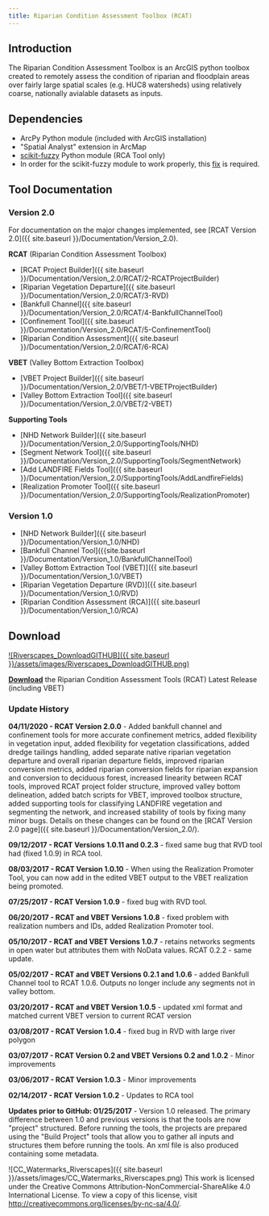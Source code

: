 ```yaml
---
title: Riparian Condition Assessment Toolbox (RCAT)
---
```

## Introduction

The Riparian Condition Assessment Toolbox is an ArcGIS python toolbox created to remotely assess the condition of riparian and floodplain areas over fairly large spatial scales (e.g. HUC8 watersheds) using relatively coarse, nationally avialable datasets as inputs.

## Dependencies

- ArcPy Python module (included with ArcGIS installation)
- "Spatial Analyst" extension in ArcMap
- [scikit-fuzzy](https://pypi.python.org/pypi/scikit-fuzzy) Python module (RCA Tool only)
- In order for the scikit-fuzzy module to work properly, this [fix](https://github.com/scikit-fuzzy/scikit-fuzzy/commit/1c62c00fd218d47d7b15be021d6b65045ade958e) is required.


## Tool Documentation

### Version 2.0

For documentation on the major changes implemented, see [RCAT Version 2.0]({{ site.baseurl }}/Documentation/Version_2.0).


**RCAT** (Riparian Condition Assessment Toolbox)
- [RCAT Project Builder]({{ site.baseurl }}/Documentation/Version_2.0/RCAT/2-RCATProjectBuilder)
- [Riparian Vegetation Departure]({{ site.baseurl }}/Documentation/Version_2.0/RCAT/3-RVD)
- [Bankfull Channel]({{ site.baseurl }}/Documentation/Version_2.0/RCAT/4-BankfullChannelTool)
- [Confinement Tool]({{ site.baseurl }}/Documentation/Version_2.0/RCAT/5-ConfinementTool)
- [Riparian Condition Assessment]({{ site.baseurl }}/Documentation/Version_2.0/RCAT/6-RCA)

**VBET** (Valley Bottom Extraction Toolbox)
- [VBET Project Builder]({{ site.baseurl }}/Documentation/Version_2.0/VBET/1-VBETProjectBuilder)
- [Valley Bottom Extraction Tool]({{ site.baseurl }}/Documentation/Version_2.0/VBET/2-VBET)

**Supporting Tools**
- [NHD Network Builder]({{ site.baseurl }}/Documentation/Version_2.0/SupportingTools/NHD)
- [Segment Network Tool]({{ site.baseurl }}/Documentation/Version_2.0/SupportingTools/SegmentNetwork)
- [Add LANDFIRE Fields Tool]({{ site.baseurl }}/Documentation/Version_2.0/SupportingTools/AddLandfireFields)
- [Realization Promoter Tool]({{ site.baseurl }}/Documentation/Version_2.0/SupportingTools/RealizationPromoter)


### Version 1.0

- [NHD Network Builder]({{ site.baseurl }}/Documentation/Version_1.0/NHD)
- [Bankfull Channel Tool]({{site.baseurl }}/Documentation/Version_1.0/BankfullChannelTool)
- [Valley Bottom Extraction Tool (VBET)]({{ site.baseurl }}/Documentation/Version_1.0/VBET)
- [Riparian Vegetation Departure (RVD)]({{ site.baseurl }}/Documentation/Version_1.0/RVD)
- [Riparian Condition Assessment (RCA)]({{ site.baseurl }}/Documentation/Version_1.0/RCA)


## Download

[![Riverscapes_DownloadGITHUB]({{ site.baseurl }}/assets/images/Riverscapes_DownloadGITHUB.png)](https://github.com/Riverscapes/RCAT/releases/latest)

[**Download**](https://github.com/Riverscapes/RCAT/releases/latest) the Riparian Condition Assessment Tools (RCAT) Latest Release (including VBET)

### Update History

**04/11/2020 - RCAT Version 2.0.0** - Added bankfull channel and confinement tools for more accurate confinement metrics, added flexibility in vegetation input, added flexibility for vegetation classifications, added dredge tailings handling, added separate native riparian vegetation departure and overall riparian departure fields, improved riparian conversion metrics, added riparian conversion fields for riparian expansion and conversion to deciduous forest, increased linearity between RCAT tools, improved RCAT project folder structure, improved valley bottom delineation, added batch scripts for VBET, improved toolbox structure, added supporting tools for classifying LANDFIRE vegetation and segmenting the network, and increased stability of tools by fixing many minor bugs. Details on these changes can be found on the [RCAT Version 2.0 page]({{ site.baseurl }}/Documentation/Version_2.0/). 

**09/12/2017 - RCAT Versions 1.0.11 and 0.2.3** - fixed same bug that RVD tool had (fixed 1.0.9) in RCA tool.

**08/03/2017 - RCAT Version 1.0.10** - When using the Realization Promoter Tool, you can now add in the edited VBET output to the VBET realization being promoted.

**07/25/2017 - RCAT Version 1.0.9** - fixed bug with RVD tool.

**06/20/2017 - RCAT and VBET Versions 1.0.8** - fixed problem with realization numbers and IDs, added Realization Promoter tool.

**05/10/2017 - RCAT and VBET Versions 1.0.7** - retains networks segments in open water but attributes them with NoData values. RCAT 0.2.2 - same update.

**05/02/2017 - RCAT and VBET Versions 0.2.1 and 1.0.6** - added Bankfull Channel tool to RCAT 1.0.6. Outputs no longer include any segments not in valley bottom.

**03/20/2017 - RCAT and VBET Version 1.0.5** - updated xml format and matched current VBET version to current RCAT version

**03/08/2017 - RCAT Version 1.0.4** - fixed bug in RVD with large river polygon

**03/07/2017 - RCAT Version 0.2 and VBET Versions 0.2 and 1.0.2** - Minor improvements

**03/06/2017 - RCAT Version 1.0.3** - Minor improvements

**02/14/2017 - RCAT Version 1.0.2** - Updates to RCA tool

 **Updates prior to GitHub: 01/25/2017** - Version 1.0 released. The primary difference between 1.0 and previous versions is that the tools are now "project" structured. Before running the tools, the projects are prepared using the "Build Project" tools that allow you to gather all inputs and structures them before running the tools. An xml file is also produced containing some metadata.


![CC_Watermarks_Riverscapes]({{ site.baseurl }}/assets/images/CC_Watermarks_Riverscapes.png) This work is licensed under the Creative Commons Attribution-NonCommercial-ShareAlike 4.0 International License. To view a copy of this license, visit <http://creativecommons.org/licenses/by-nc-sa/4.0/>.
